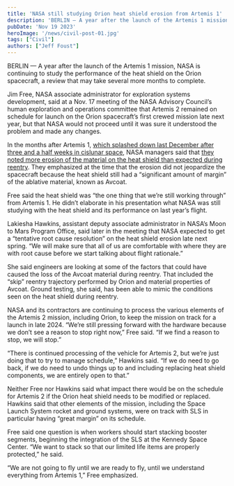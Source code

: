 ```yaml
---
title: 'NASA still studying Orion heat shield erosion from Artemis 1'
description: 'BERLIN — A year after the launch of the Artemis 1 mission, NASA is continuing to study the performance of the heat shield on the Orion spacecraft, a review that may take several more months to complete.'
pubDate: 'Nov 19 2023'
heroImage: '/news/civil-post-01.jpg'
tags: ["Civil"]
authors: ["Jeff Foust"]
---
```


BERLIN — A year after the launch of the Artemis 1 mission, NASA is continuing to study the performance of the heat shield on the Orion spacecraft, a review that may take several more months to complete.

Jim Free, NASA associate administrator for exploration systems development, said at a Nov. 17 meeting of the NASA Advisory Council’s human exploration and operations committee that Artemis 2 remained on schedule for launch on the Orion spacecraft’s first crewed mission late next year, but that NASA would not proceed until it was sure it understood the problem and made any changes.

In the months after Artemis 1, [which splashed down last December after three and a half weeks in cislunar space](https://spacenews.com/orion-splashes-down-to-end-artemis-1/), NASA managers said that [they noted more erosion of the material on the heat shield than expected during reentry](https://spacenews.com/no-major-issues-found-with-artemis-1-mission/). They emphasized at the time that the erosion did not jeopardize the spacecraft because the heat shield still had a “significant amount of margin” of the ablative material, known as Avcoat.

Free said the heat shield was “the one thing that we’re still working through” from Artemis 1. He didn’t elaborate in his presentation what NASA was still studying with the heat shield and its performance on last year’s flight.

Lakiesha Hawkins, assistant deputy associate administrator in NASA’s Moon to Mars Program Office, said later in the meeting that NASA expected to get a “tentative root cause resolution” on the heat shield erosion late next spring. “We will make sure that all of us are comfortable with where they are with root cause before we start talking about flight rationale.”

She said engineers are looking at some of the factors that could have caused the loss of the Avcoat material during reentry. That included the “skip” reentry trajectory performed by Orion and material properties of Avcoat. Ground testing, she said, has been able to mimic the conditions seen on the heat shield during reentry.

NASA and its contractors are continuing to process the various elements of the Artemis 2 mission, including Orion, to keep the mission on track for a launch in late 2024. “We’re still pressing forward with the hardware because we don’t see a reason to stop right now,” Free said. “If we find a reason to stop, we will stop.”

“There is continued processing of the vehicle for Artemis 2, but we’re just doing that to try to manage schedule,” Hawkins said. “If we do need to go back, if we do need to undo things up to and including replacing heat shield components, we are entirely open to that.”

Neither Free nor Hawkins said what impact there would be on the schedule for Artemis 2 if the Orion heat shield needs to be modified or replaced. Hawkins said that other elements of the mission, including the Space Launch System rocket and ground systems, were on track with SLS in particular having “great margin” on its schedule.

Free said one question is when workers should start stacking booster segments, beginning the integration of the SLS at the Kennedy Space Center. “We want to stack so that our limited life items are properly protected,” he said.

“We are not going to fly until we are ready to fly, until we understand everything from Artemis 1,” Free emphasized.
